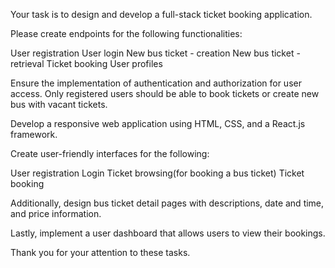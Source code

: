 Your task is to design and develop a full-stack ticket booking application.

Please create endpoints for the following functionalities:

User registration
User login
New bus ticket - creation
New bus ticket - retrieval
Ticket booking
User profiles

Ensure the implementation of authentication and authorization for user access. Only registered users should be able to book tickets or create new bus with vacant tickets.

Develop a responsive web application using HTML, CSS, and a React.js framework.

Create user-friendly interfaces for the following:

User registration
Login
Ticket browsing(for booking a bus ticket)
Ticket booking

Additionally, design bus ticket detail pages with descriptions, date and time, and price information.

Lastly, implement a user dashboard that allows users to view their bookings.

Thank you for your attention to these tasks.
